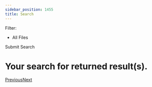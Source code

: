 ```yaml
---
sidebar_position: 1455
title: Search
---
```


Filter: 

* All Files

Submit Search

# Your search for returned result(s).

[Previous](#)[Next](#)